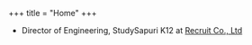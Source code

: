 +++
title = "Home"
+++

- Director of Engineering, StudySapuri K12 at [Recruit Co., Ltd](https://www.recruit.co.jp/)
